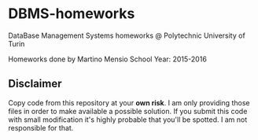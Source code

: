 # DBMS-homeworks
DataBase Management Systems homeworks @ Polytechnic University of Turin

Homeworks done by Martino Mensio School Year: 2015-2016

## Disclaimer

Copy code from this repository at your **own risk**. I am only providing those files in order to make available a possible solution. If you submit this code with small modification it's highly probable that you'll be spotted. I am not responsible for that.
